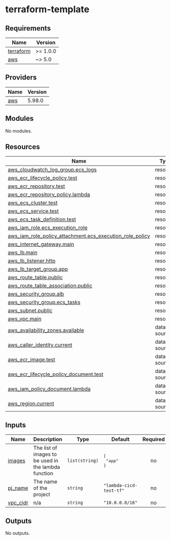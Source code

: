 # terraform-template
<!-- BEGIN_TF_DOCS -->
## Requirements

| Name | Version |
|------|---------|
| <a name="requirement_terraform"></a> [terraform](#requirement\_terraform) | >= 1.0.0 |
| <a name="requirement_aws"></a> [aws](#requirement\_aws) | ~> 5.0 |

## Providers

| Name | Version |
|------|---------|
| <a name="provider_aws"></a> [aws](#provider\_aws) | 5.98.0 |

## Modules

No modules.

## Resources

| Name | Type |
|------|------|
| [aws_cloudwatch_log_group.ecs_logs](https://registry.terraform.io/providers/hashicorp/aws/latest/docs/resources/cloudwatch_log_group) | resource |
| [aws_ecr_lifecycle_policy.test](https://registry.terraform.io/providers/hashicorp/aws/latest/docs/resources/ecr_lifecycle_policy) | resource |
| [aws_ecr_repository.test](https://registry.terraform.io/providers/hashicorp/aws/latest/docs/resources/ecr_repository) | resource |
| [aws_ecr_repository_policy.lambda](https://registry.terraform.io/providers/hashicorp/aws/latest/docs/resources/ecr_repository_policy) | resource |
| [aws_ecs_cluster.test](https://registry.terraform.io/providers/hashicorp/aws/latest/docs/resources/ecs_cluster) | resource |
| [aws_ecs_service.test](https://registry.terraform.io/providers/hashicorp/aws/latest/docs/resources/ecs_service) | resource |
| [aws_ecs_task_definition.test](https://registry.terraform.io/providers/hashicorp/aws/latest/docs/resources/ecs_task_definition) | resource |
| [aws_iam_role.ecs_execution_role](https://registry.terraform.io/providers/hashicorp/aws/latest/docs/resources/iam_role) | resource |
| [aws_iam_role_policy_attachment.ecs_execution_role_policy](https://registry.terraform.io/providers/hashicorp/aws/latest/docs/resources/iam_role_policy_attachment) | resource |
| [aws_internet_gateway.main](https://registry.terraform.io/providers/hashicorp/aws/latest/docs/resources/internet_gateway) | resource |
| [aws_lb.main](https://registry.terraform.io/providers/hashicorp/aws/latest/docs/resources/lb) | resource |
| [aws_lb_listener.http](https://registry.terraform.io/providers/hashicorp/aws/latest/docs/resources/lb_listener) | resource |
| [aws_lb_target_group.app](https://registry.terraform.io/providers/hashicorp/aws/latest/docs/resources/lb_target_group) | resource |
| [aws_route_table.public](https://registry.terraform.io/providers/hashicorp/aws/latest/docs/resources/route_table) | resource |
| [aws_route_table_association.public](https://registry.terraform.io/providers/hashicorp/aws/latest/docs/resources/route_table_association) | resource |
| [aws_security_group.alb](https://registry.terraform.io/providers/hashicorp/aws/latest/docs/resources/security_group) | resource |
| [aws_security_group.ecs_tasks](https://registry.terraform.io/providers/hashicorp/aws/latest/docs/resources/security_group) | resource |
| [aws_subnet.public](https://registry.terraform.io/providers/hashicorp/aws/latest/docs/resources/subnet) | resource |
| [aws_vpc.main](https://registry.terraform.io/providers/hashicorp/aws/latest/docs/resources/vpc) | resource |
| [aws_availability_zones.available](https://registry.terraform.io/providers/hashicorp/aws/latest/docs/data-sources/availability_zones) | data source |
| [aws_caller_identity.current](https://registry.terraform.io/providers/hashicorp/aws/latest/docs/data-sources/caller_identity) | data source |
| [aws_ecr_image.test](https://registry.terraform.io/providers/hashicorp/aws/latest/docs/data-sources/ecr_image) | data source |
| [aws_ecr_lifecycle_policy_document.test](https://registry.terraform.io/providers/hashicorp/aws/latest/docs/data-sources/ecr_lifecycle_policy_document) | data source |
| [aws_iam_policy_document.lambda](https://registry.terraform.io/providers/hashicorp/aws/latest/docs/data-sources/iam_policy_document) | data source |
| [aws_region.current](https://registry.terraform.io/providers/hashicorp/aws/latest/docs/data-sources/region) | data source |

## Inputs

| Name | Description | Type | Default | Required |
|------|-------------|------|---------|:--------:|
| <a name="input_images"></a> [images](#input\_images) | The list of images to be used in the lambda function | `list(string)` | <pre>[<br/>  "app"<br/>]</pre> | no |
| <a name="input_pj_name"></a> [pj\_name](#input\_pj\_name) | The name of the project | `string` | `"lambda-cicd-test-tf"` | no |
| <a name="input_vpc_cidr"></a> [vpc\_cidr](#input\_vpc\_cidr) | n/a | `string` | `"10.0.0.0/16"` | no |

## Outputs

No outputs.
<!-- END_TF_DOCS -->